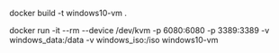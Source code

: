 docker build -t windows10-vm .

docker run -it --rm
--device /dev/kvm
-p 6080:6080
-p 3389:3389
-v windows_data:/data
-v windows_iso:/iso
windows10-vm
